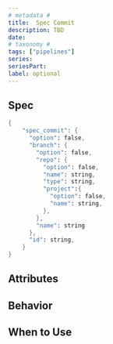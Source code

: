```yaml
---
# metadata # 
title:  Spec Commit
description: TBD
date: 
# taxonomy #
tags: ["pipelines"]
series:
seriesPart:
label: optional
---
```


## Spec 

```s
{
    "spec_commit": {
      "option": false,
      "branch": {
        "option": false,
        "repo": {
          "option": false,
          "name": string,
          "type": string,
          "project":{
            "option": false,
            "name": string,
          },
        },
        "name": string
      },
      "id": string,
    }
}
```


## Attributes

## Behavior 

## When to Use 

